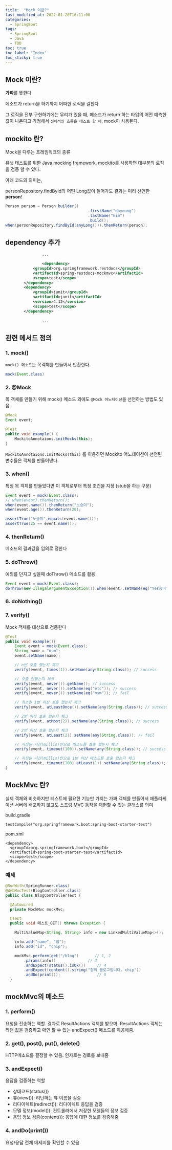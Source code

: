 ```yaml
---
title:  "Mock 이란?"
last_modified_at: 2022-01-20T16:11:00
categories: 
  - SpringBoot
tags:
  - SpringBoot
  - Java
  - TDD
toc: true
toc_label: "Index"
toc_sticky: true
---
```


## Mock 이란?

**가짜**를 뜻한다

메소드가 return을 하기까지 어떠한 로직을 걸친다

그 로직을 전부 구현하기에는 무리가 있을 때, 메소드가 return 하는 타입의 어떤 예측한 값이 나온다고 가정해서 `전체적인 흐름을 테스트 할 때`, mock이 사용된다.

## mockito 란?

Mock을 다루는 프레임워크의 종류

유닛 테스트를 위한 Java mocking framework. mockito를 사용하면 대부분의 로직을 검증 할 수 있다.

아래 코드의 의미는,

personRepository.findById의 어떤 Long값이 들어가도 결과는 미리 선언한 **person**!

```java
Person person = Person.builder()
									.firstName("doyoung")
									.lastName("kim")
									.build();
when(personRepository.findById(anyLong())).thenReturn(person);
```

## dependency 추가

```xml
				...

				<dependency>
            <groupId>org.springframework.restdocs</groupId>
            <artifactId>spring-restdocs-mockmvc</artifactId>
            <scope>test</scope>
        </dependency>
        <dependency>
            <groupId>junit</groupId>
            <artifactId>junit</artifactId>
            <version>4.12</version>
            <scope>test</scope>
        </dependency>
		
				...
```

## 관련 메서드 정의

### 1. mock()

`mock() 메소드`는 목객체를 만들어서 반환한다.

```java
mock(Event.class)
```

### 2. @Mock

목 객체를 만들기 위해 mock() 메소드 외에도 `@Mock 어노테이션`을 선언하는 방법도 있음

```java
@Mock
Event event;

@Test
public void example() {
	MockitoAnnotaions.initMocks(this);
}
```

`MockitoAnnotaions.initMocks(this)` 를 이용하면 Mockito 어노테이션이 선언된 변수들은 객체를 만들어낸다.

### 3. when()

특정 목 객체를 만들었다면 이 객체로부터 특정 조건을 지정 (stub을 하는 구문)

```java
Event event = mock(Event.class);
// when(event).thenReturn();
when(event.name()).thenReturn("노승미");
when(event.age()).thenReturn(20);

assertTrue("노승미".equals(event.name()));
assertTrue(25 == event.name());
```

### 4. thenReturn()

메소드의 결과값을 임의로 정한다

### 5. doThrow()

예외를 던지고 싶을때 doThrow() 메소드를 활용

```java
Event event = mock(Event.class);
doThrow(new IllegalArgumentException()).when(event).setName(eq("Yes승미"));
```

### 6. doNothing()

### 7. verify()

Mock 객체를 대상으로 검증한다

```java
@Test
public void example(){
    Event event = mock(Event.class);
    String name = "nsm";
    event.setName(name);

    // n번 호출 했는지 체크
    verify(event, times(1)).setName(any(String.class)); // success

    // 호출 안했는지 체크
    verify(event, never()).getName(); // success
    verify(event, never()).setName(eq("etc")); // success
    verify(event, never()).setName(eq("nsm")); // fail

    // 최소한 1번 이상 호출 했는지 체크
    verify(event, atLeastOnce()).setName(any(String.class)); // success

    // 2번 이하 호출 했는지 체크
    verify(event, atMost(2)).setName(any(String.class)); // success

    // 2번 이상 호출 했는지 체크
    verify(event, atLeast(2)).setName(any(String.class)); // fail

    // 지정된 시간(millis)안으로 메소드를 호출 했는지 체크
    verify(event, timeout(100)).setName(any(String.class)); // success

    // 지정된 시간(millis)안으로 1번 이상 메소드를 호출 했는지 체크
    verify(event, timeout(100).atLeast(1)).setName(any(String.class)); // success
}
```

## MockMvc 란?

실제 객체와 비슷하지만 테스트에 필요한 기능만 가지는 가짜 객체를 만들어서 애플리케이션 서버에 배포하지 않고도 스프링 MVC 동작을 재현할 수 잇는 클래스를 의미

build.gradle

```
testCompile("org.springframework.boot:spring-boot-starter-test")
```

pom.xml

```
<dependency>
  <groupId>org.springframework.boot</groupId>
  <artifactId>spring-boot-starter-test</artifactId>
  <scope>test</scope>
</dependency>
```

### 예제

```java
@RunWith(SpringRunner.class)
@WebMvcTest(BlogController.class)
public class BlogControllerTest {

  @Autowired
  private MockMvc mockMvc;

  @Test
  public void 테스트_GET() throws Exception {

    MultiValueMap<String, String> info = new LinkedMultiValueMap<>();

    info.add("name", "칩");
    info.add("id", "chip");

    mockMvc.perform(get("/blog")       // 1, 2
        .params(info))              // 3
        .andExpect(status().isOk())     // 4
        .andExpect(content().string("칩의 블로그입니다. chip"))  
        .andDo(print());                // 5
  }
```

## mockMvc의 메소드

### 1. perform()

요청을 전송하는 역할. 결과로 ResultActions 객체를 받으며, ResultActions 객체는 리턴 값을 검증하고 확인 할 수 있는 andExpect() 메소드를 제공해줌.

### 2. **get(), post(), put(), delete()**

HTTP메소드를 결정할 수 있음. 인자로는 경로를 보내줌

### 3. **andExpect()**

응답을 검증하는 역할

- 상태코드(status())
- 뷰(view()): 리턴하는 뷰 이름을 검증
- 리다이렉트(redirect()): 리다이렉트 응답을 검증
- 모델 정보(model()): 컨트롤러에서 저장한 모델들의 정보 검증
- 응답 정보 검증(content()): 응답에 대한 정보를 검증해줌

### 4. **andDo(print())**

요청/응답 전체 메세지를 확인할 수 있음